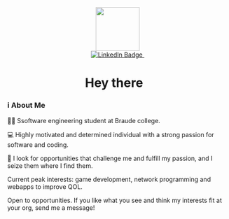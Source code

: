 <div id="header" align="center">
  <img src="https://media.giphy.com/media/M9gbBd9nbDrOTu1Mqx/giphy.gif" width="100"/>
</div>

<div id="badges" align="center">
  <a href="https://www.linkedin.com/in/eyal-maklada-71a562226/">
    <img src="https://img.shields.io/badge/LinkedIn-blue?style=for-the-badge&logo=linkedin&logoColor=white" alt="LinkedIn Badge"/>
  </a>
  <img src="https://komarev.com/ghpvc/?username=EyalMK&style=flat-square&color=blue" alt=""/>
 </div>

<h1 align="center">
  Hey there
  <img src="https://media.giphy.com/media/hvRJCLFzcasrR4ia7z/giphy.gif" width="10px"/>
</h1>

### :information_source: About Me

:man_student: Ssoftware engineering student at Braude college.

:computer: Highly motivated and determined individual with a strong passion for software and coding.

:thought_balloon: I look for opportunities that challenge me and fulfill my passion, and I seize them where I find them.

Current peak interests: game development, network programming and webapps to improve QOL.

Open to opportunities. If you like what you see and think my interests fit at your org, send me a message!
